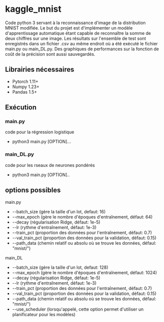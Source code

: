 # kaggle_mnist

Code python 3 servant à la reconnaissance d'image de la distribution MNIST modifiée. Le but du projet est d'implémenter un modèle d'apprentissage automatique étant capable de reconnaître la somme de deux chiffres sur une image.
Les résultats sur l'ensemble de test sont enregistrés dans un fichier .csv au même endroit où a été exécuté le fichier main.py ou main_DL.py. Des graphiques de performances sur la fonction de coût de la précision sont aussi sauvegardés.

## Librairies nécessaires
  - Pytorch 1.11+
  - Numpy 1.23+
  - Pandas 1.5+
  
## Exécution
### main.py
code pour la régression logistique
  - python3 main.py [OPTION]...
 
### main_DL.py
code pour les rseaux de neurones pondérés
  -  python3 main.py [OPTION]..
  
## options possibles
main.py
  - --batch_size <int>  (gère la taille d'un lot, defaut: 16)
  - --max_epoch <int>  (gère le nombre d'époques d'entraînement, défaut: 64) 
  - --decay <float>  (régularisation Ridge, défaut: 1e-5)
  - --lr <float>    (rythme d'entraînement, défaut: 1e-3)
  - --train_pct <float>  (proportion des données pour l'entraînement, défaut: 0.7)
  - --val_train_pct <float>  (proportion des données pour la validation, défaut: 0.15)
  - --path_data <path>  (chemin relatif ou absolu où se trouve les données, défaul: "mnist/")

main_DL
  - --batch_size <int>  (gère la taille d'un lot, defaut: 128)
  - --max_epoch <int>  (gère le nombre d'époques d'entraînement, défaut: 1024) 
  - --decay <float>  (régularisation Ridge, défaut: 1e-5)
  - --lr <float>    (rythme d'entraînement, défaut: 1e-3)
  - --train_pct <float>  (proportion des données pour l'entraînement, défaut: 0.7)
  - --val_train_pct <float>  (proportion des données pour la validation, défaut: 0.15)
  - --path_data <path>  (chemin relatif ou absolu où se trouve les données, défaul: "mnist/")
  - --use_scheduler (lorsqu'appelé, cette option permet d'utiliser un planificateur pour les modèles)
